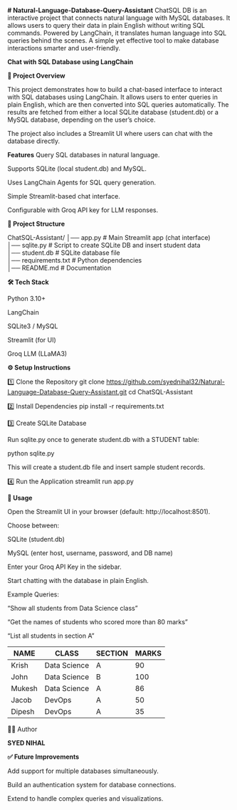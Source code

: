 **# Natural-Language-Database-Query-Assistant**
ChatSQL DB is an interactive project that connects natural language with MySQL databases. It allows users to query their data in plain English without writing SQL commands. Powered by LangChain, it translates human language into SQL queries behind the scenes. A simple yet effective tool to make database interactions smarter and user-friendly.

**Chat with SQL Database using LangChain**

**📌 Project Overview**

This project demonstrates how to build a chat-based interface to interact with SQL databases using LangChain.
It allows users to enter queries in plain English, which are then converted into SQL queries automatically.
The results are fetched from either a local SQLite database (student.db) or a MySQL database, depending on the user’s choice.

The project also includes a Streamlit UI where users can chat with the database directly.

**Features**
Query SQL databases in natural language.

Supports SQLite (local student.db) and MySQL.

Uses LangChain Agents for SQL query generation.

Simple Streamlit-based chat interface.

Configurable with Groq API key for LLM responses.

**📂 Project Structure**

ChatSQL-Assistant/
│── app.py              # Main Streamlit app (chat interface)  
│── sqlite.py           # Script to create SQLite DB and insert student data  
│── student.db          # SQLite database file  
│── requirements.txt    # Python dependencies  
│── README.md           # Documentation  



**🛠️ Tech Stack**

Python 3.10+

LangChain

SQLite3 / MySQL

Streamlit (for UI)

Groq LLM (LLaMA3)

**⚙️ Setup Instructions**

1️⃣ Clone the Repository
git clone https://github.com/syednihal32/Natural-Language-Database-Query-Assistant.git
cd ChatSQL-Assistant

2️⃣ Install Dependencies
pip install -r requirements.txt


3️⃣ Create SQLite Database

Run sqlite.py once to generate student.db with a STUDENT table:

python sqlite.py

This will create a student.db file and insert sample student records.

4️⃣ Run the Application
streamlit run app.py


**🎯 Usage**

Open the Streamlit UI in your browser (default: http://localhost:8501).

Choose between:

SQLite (student.db)

MySQL (enter host, username, password, and DB name)

Enter your Groq API Key in the sidebar.

Start chatting with the database in plain English.

Example Queries:

“Show all students from Data Science class”

“Get the names of students who scored more than 80 marks”

“List all students in section A”

| NAME   | CLASS        | SECTION | MARKS |
| ------ | ------------ | ------- | ----- |
| Krish  | Data Science | A       | 90    |
| John   | Data Science | B       | 100   |
| Mukesh | Data Science | A       | 86    |
| Jacob  | DevOps       | A       | 50    |
| Dipesh | DevOps       | A       | 35    |

👨‍💻 Author

**SYED NIHAL**


**✅ Future Improvements**

Add support for multiple databases simultaneously.

Build an authentication system for database connections.

Extend to handle complex queries and visualizations.
